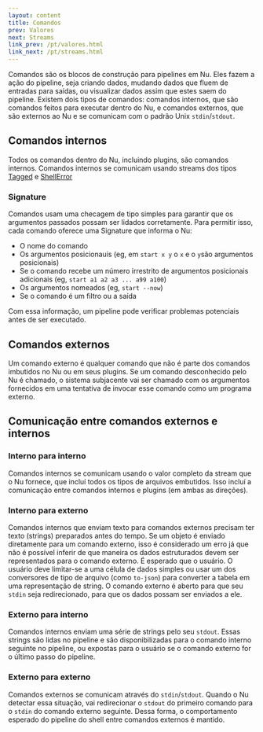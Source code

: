 ```yaml
---
layout: content
title: Comandos
prev: Valores
next: Streams
link_prev: /pt/valores.html
link_next: /pt/streams.html
---
```


Comandos são os blocos de construção para pipelines em Nu. Eles fazem a ação do pipeline, seja criando dados, mudando dados que fluem de entradas para saídas, ou visualizar dados assim que estes saem do pipeline. Existem dois tipos de comandos: comandos internos, que são comandos feitos para executar dentro do Nu, e comandos externos, que são externos ao Nu e se comunicam com o padrão Unix `stdin`/`stdout`.

## Comandos internos

Todos os comandos dentro do Nu, incluindo plugins, são comandos internos. Comandos internos se comunicam usando streams dos tipos [Tagged<Value>](https://github.com/nushell/nushell/blob/d30c40b40ebfbb411a503ad7c7bceae8029c6689/crates/nu-source/src/meta.rs#L91) e [ShellError](https://github.com/nushell/nushell/blob/main/crates/nu-errors/src/lib.rs#L179)

### Signature

Comandos usam uma checagem de tipo simples para garantir que os argumentos passados possam ser lidados corretamente. Para permitir isso, cada comando oferece uma Signature que informa o Nu:

* O nome do comando
* Os argumentos posicionauis (eg, em `start x y` o `x` e o `y`são argumentos posicionais)
* Se o comando recebe um número irrestrito de argumentos posicionais adicionais (eg, `start a1 a2 a3 ... a99 a100`)
* Os argumentos nomeados (eg, `start --now`)
* Se o comando é um filtro ou a saída

Com essa informação, um pipeline pode verificar problemas potenciais antes de ser executado.

## Comandos externos

Um comando externo é qualquer comando que não é parte dos comandos imbutidos no Nu ou em seus plugins. Se um comando desconhecido pelo Nu é chamado, o sistema subjacente vai ser chamado com os argumentos fornecidos em uma tentativa de invocar esse comando como um programa externo.

## Comunicação entre comandos externos e internos

### Interno para interno

Comandos internos se comunicam usando o valor completo da stream que o Nu fornece, que incluí todos os tipos de arquivos embutidos. Isso incluí a comunicação entre comandos internos e plugins (em ambas as direções).

### Interno para externo

Comandos internos que enviam texto para comandos externos precisam ter texto (strings) preparados antes do tempo. Se um objeto é enviado diretamente para um comando externo, isso é considerado um erro já que não é possível inferir de que maneira os dados estruturados devem ser representados para o comando externo. É esperado que o usuário. O usuário deve limitar-se a uma célula de dados simples ou usar um dos conversores de tipo de arquivo (como `to-json`) para converter a tabela em uma representação de string.
O comando externo é aberto para que seu `stdin` seja redirecionado, para que os dados possam ser enviados a ele.

### Externo para interno

Comandos internos enviam uma série de strings pelo seu `stdout`. Essas strings são lidas no pipeline e são disponibilizadas para o comando interno seguinte no pipeline, ou expostas para o usuário se o comando externo for o último passo do pipeline.

### Externo para externo

Comandos externos se comunicam através do `stdin`/`stdout`. Quando o Nu detectar essa situação, vai redirecionar o `stdout` do primeiro comando para o `stdin` do comando externo seguinte. Dessa forma, o comportamento esperado do pipeline do shell entre comandos externos é mantido.
